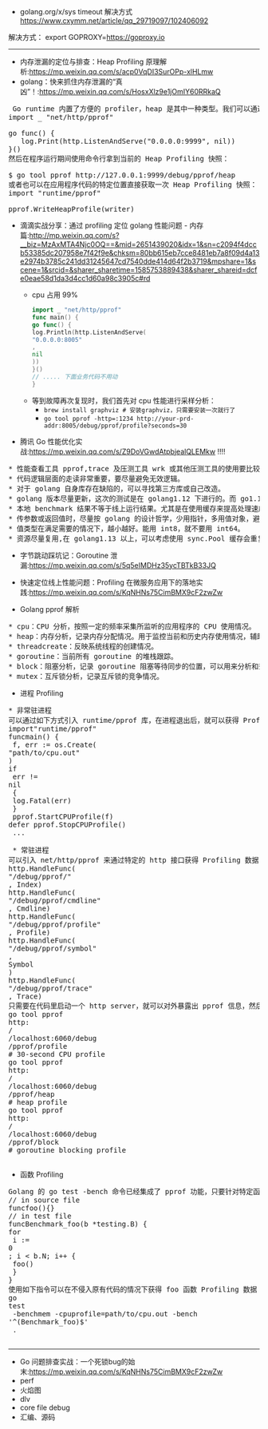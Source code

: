 + golang.org/x/sys timeout 解决方式
https://www.cxymm.net/article/qq_29719097/102406092

解决方式：
 export GOPROXY=https://goproxy.io


 ---

+ 内存泄漏的定位与排查：Heap Profiling 原理解析:<https://mp.weixin.qq.com/s/acp0VqDI3SurOPp-xlHLmw>
+ golang：快来抓住内存泄漏的“真凶”！:<https://mp.weixin.qq.com/s/HosxXlz9e1jOmIY60RRkaQ>
 
<pre>
 Go runtime 内置了方便的 profiler，heap 是其中一种类型。我们可以通过如下方式开启一个 debug 端口：
import _ "net/http/pprof"

go func() {
   log.Print(http.ListenAndServe("0.0.0.0:9999", nil))
}()
然后在程序运行期间使用命令行拿到当前的 Heap Profiling 快照：

$ go tool pprof http://127.0.0.1:9999/debug/pprof/heap
或者也可以在应用程序代码的特定位置直接获取一次 Heap Profiling 快照：
import "runtime/pprof"

pprof.WriteHeapProfile(writer)
</pre>

+ 滴滴实战分享：通过 profiling 定位 golang 性能问题 - 内存篇:<http://mp.weixin.qq.com/s?__biz=MzAxMTA4Njc0OQ==&mid=2651439020&idx=1&sn=c2094f4dccb53385dc207958e7f42f9e&chksm=80bb615eb7cce8481eb7a8f09d4a13e2974b3785c241dd31245647cd7540dde414d64f2b3719&mpshare=1&scene=1&srcid=&sharer_sharetime=1585753889438&sharer_shareid=dcfe0eae58d1da3d4cc1d60a98c3905c#rd>
   - cpu 占用 99%
      ```go
      import _ "net/http/pprof"
      func main() {
      go func() {
      log.Println(http.ListenAndServe(
      "0.0.0.0:8005"
      , 
      nil
      ))
      }()
      // ..... 下面业务代码不用动
      }
      ```
    - 等到故障再次复现时，我们首先对 cpu 性能进行采样分析：
      + `brew install graphviz # 安装graphviz，只需要安装一次就行了 `
      + `go tool pprof -http=:1234 http://your-prd-addr:8005/debug/pprof/profile?seconds=30`



+ 腾讯 Go 性能优化实战:<https://mp.weixin.qq.com/s/Z9DoVGwdAtpbjealQLEMkw> !!!!
<pre>
* 性能查看工具 pprof,trace 及压测工具 wrk 或其他压测工具的使用要比较了解。
* 代码逻辑层面的走读非常重要，要尽量避免无效逻辑。
* 对于 golang 自身库存在缺陷的，可以寻找第三方库或自己改造。
* golang 版本尽量更新，这次的测试是在 golang1.12 下进行的。而 go1.13 甚至 go1.14 在很多地方进行了改进。比如 fmt.Sprintf，sync.Pool 等。替换成新版本应该能进一步提升性能。
* 本地 benchmark 结果不等于线上运行结果。尤其是在使用缓存来提高处理速度时，要考虑 GC 的影响。
* 传参数或返回值时，尽量按 golang 的设计哲学，少用指针，多用值对象，避免引起过多的变量逃逸，导致 GC 耗时暴涨。struct 的大小一般在 2K 以下的拷贝传值，比使用指针要快（可针对不同的机器压测，判断各自的阈值)。
* 值类型在满足需要的情况下，越小越好。能用 int8，就不要用 int64。
* 资源尽量复用,在 golang1.13 以上，可以考虑使用 sync.Pool 缓存会重复申请的内存或对象。或者自己使用并管理大块内存，用来存储小对象，避免 GC 影响（如本地缓存的场景)。
</pre>

+ 字节跳动踩坑记：Goroutine 泄漏:<https://mp.weixin.qq.com/s/5q5eIMDHz35ycTBTkB33JQ>

+ 快速定位线上性能问题：Profiling 在微服务应用下的落地实践:<https://mp.weixin.qq.com/s/KqNHNs75CimBMX9cF2zwZw>
+ Golang pprof 解析
<pre>
* cpu：CPU 分析，按照一定的频率采集所监听的应用程序的 CPU 使用情况。
* heap：内存分析，记录内存分配情况。用于监控当前和历史内存使用情况，辅助检查内存泄漏。
* threadcreate：反映系统线程的创建情况。
* goroutine：当前所有 goroutine 的堆栈跟踪。
* block：阻塞分析，记录 goroutine 阻塞等待同步的位置，可以用来分析和查找死锁等性能瓶颈。
* mutex：互斥锁分析，记录互斥锁的竞争情况。
</pre>
+ 进程 Profiling
<pre>
* 非常驻进程
可以通过如下方式引入 runtime/pprof 库，在进程退出后，就可以获得 Profiling 数据：
import"runtime/pprof"
funcmain() {
 f, err := os.Create(
"path/to/cpu.out"
)
if
 err != 
nil
 {
 log.Fatal(err)
 }
 pprof.StartCPUProfile(f)
defer pprof.StopCPUProfile()
 ...

 * 常驻进程
可以引入 net/http/pprof 来通过特定的 http 接口获得 Profiling 数据，这个库会注册如下的路由：
http.HandleFunc(
"/debug/pprof/"
, Index)
http.HandleFunc(
"/debug/pprof/cmdline"
, Cmdline)
http.HandleFunc(
"/debug/pprof/profile"
, Profile)
http.HandleFunc(
"/debug/pprof/symbol"
, 
Symbol
)
http.HandleFunc(
"/debug/pprof/trace"
, Trace)
只需要在代码里启动一个 http server，就可以对外暴露出 pprof 信息，然后使用 go tool pprof 命令就可以通过这些路由获得数据：
go tool pprof 
http:
/
/localhost:6060/debug
/pprof/profile
# 30-second CPU profile
go tool pprof 
http:
/
/localhost:6060/debug
/pprof/heap
# heap profile
go tool pprof 
http:
/
/localhost:6060/debug
/pprof/block
# goroutine blocking profile

</pre>

+  函数 Profiling
<pre>
Golang 的 go test -bench 命令已经集成了 pprof 功能，只要针对特定函数编写 Benchmark 测试函数：
// in source file
funcfoo(){}
// in test file
funcBenchmark_foo(b *testing.B) {
for
 i := 
0
; i < b.N; i++ {
 foo()
 }
}
使用如下指令可以在不侵入原有代码的情况下获得 foo 函数 Profiling 数据：
go 
test
 -benchmem -cpuprofile=path/to/cpu.out -bench 
'^(Benchmark_foo)$'
 .

</pre>

---

+ Go 问题排查实战：一个死锁bug的始末:<https://mp.weixin.qq.com/s/KqNHNs75CimBMX9cF2zwZw>
+ perf
+ 火焰图
+ dlv
+ core file debug
+ 汇编、源码
